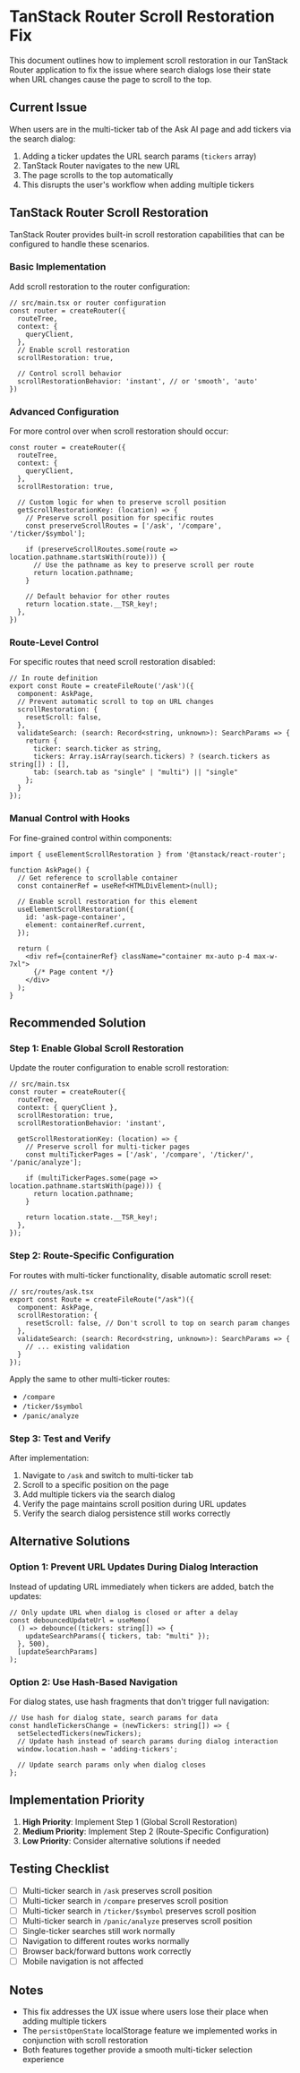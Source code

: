 # TanStack Router Scroll Restoration Fix

This document outlines how to implement scroll restoration in our TanStack Router application to fix the issue where search dialogs lose their state when URL changes cause the page to scroll to the top.

## Current Issue

When users are in the multi-ticker tab of the Ask AI page and add tickers via the search dialog:
1. Adding a ticker updates the URL search params (`tickers` array)
2. TanStack Router navigates to the new URL
3. The page scrolls to the top automatically
4. This disrupts the user's workflow when adding multiple tickers

## TanStack Router Scroll Restoration

TanStack Router provides built-in scroll restoration capabilities that can be configured to handle these scenarios.

### Basic Implementation

Add scroll restoration to the router configuration:

```tsx
// src/main.tsx or router configuration
const router = createRouter({
  routeTree,
  context: {
    queryClient,
  },
  // Enable scroll restoration
  scrollRestoration: true,
  
  // Control scroll behavior
  scrollRestorationBehavior: 'instant', // or 'smooth', 'auto'
})
```

### Advanced Configuration

For more control over when scroll restoration should occur:

```tsx
const router = createRouter({
  routeTree,
  context: {
    queryClient,
  },
  scrollRestoration: true,
  
  // Custom logic for when to preserve scroll position
  getScrollRestorationKey: (location) => {
    // Preserve scroll position for specific routes
    const preserveScrollRoutes = ['/ask', '/compare', '/ticker/$symbol'];
    
    if (preserveScrollRoutes.some(route => location.pathname.startsWith(route))) {
      // Use the pathname as key to preserve scroll per route
      return location.pathname;
    }
    
    // Default behavior for other routes
    return location.state.__TSR_key!;
  },
})
```

### Route-Level Control

For specific routes that need scroll restoration disabled:

```tsx
// In route definition
export const Route = createFileRoute('/ask')({
  component: AskPage,
  // Prevent automatic scroll to top on URL changes
  scrollRestoration: {
    resetScroll: false,
  },
  validateSearch: (search: Record<string, unknown>): SearchParams => {
    return {
      ticker: search.ticker as string,
      tickers: Array.isArray(search.tickers) ? (search.tickers as string[]) : [],
      tab: (search.tab as "single" | "multi") || "single"
    };
  }
});
```

### Manual Control with Hooks

For fine-grained control within components:

```tsx
import { useElementScrollRestoration } from '@tanstack/react-router';

function AskPage() {
  // Get reference to scrollable container
  const containerRef = useRef<HTMLDivElement>(null);
  
  // Enable scroll restoration for this element
  useElementScrollRestoration({
    id: 'ask-page-container',
    element: containerRef.current,
  });

  return (
    <div ref={containerRef} className="container mx-auto p-4 max-w-7xl">
      {/* Page content */}
    </div>
  );
}
```

## Recommended Solution

### Step 1: Enable Global Scroll Restoration

Update the router configuration to enable scroll restoration:

```tsx
// src/main.tsx
const router = createRouter({
  routeTree,
  context: { queryClient },
  scrollRestoration: true,
  scrollRestorationBehavior: 'instant',
  
  getScrollRestorationKey: (location) => {
    // Preserve scroll for multi-ticker pages
    const multiTickerPages = ['/ask', '/compare', '/ticker/', '/panic/analyze'];
    
    if (multiTickerPages.some(page => location.pathname.startsWith(page))) {
      return location.pathname;
    }
    
    return location.state.__TSR_key!;
  },
});
```

### Step 2: Route-Specific Configuration

For routes with multi-ticker functionality, disable automatic scroll reset:

```tsx
// src/routes/ask.tsx
export const Route = createFileRoute("/ask")({
  component: AskPage,
  scrollRestoration: {
    resetScroll: false, // Don't scroll to top on search param changes
  },
  validateSearch: (search: Record<string, unknown>): SearchParams => {
    // ... existing validation
  }
});
```

Apply the same to other multi-ticker routes:
- `/compare`
- `/ticker/$symbol` 
- `/panic/analyze`

### Step 3: Test and Verify

After implementation:
1. Navigate to `/ask` and switch to multi-ticker tab
2. Scroll to a specific position on the page
3. Add multiple tickers via the search dialog
4. Verify the page maintains scroll position during URL updates
5. Verify the search dialog persistence still works correctly

## Alternative Solutions

### Option 1: Prevent URL Updates During Dialog Interaction

Instead of updating URL immediately when tickers are added, batch the updates:

```tsx
// Only update URL when dialog is closed or after a delay
const debouncedUpdateUrl = useMemo(
  () => debounce((tickers: string[]) => {
    updateSearchParams({ tickers, tab: "multi" });
  }, 500),
  [updateSearchParams]
);
```

### Option 2: Use Hash-Based Navigation

For dialog states, use hash fragments that don't trigger full navigation:

```tsx
// Use hash for dialog state, search params for data
const handleTickersChange = (newTickers: string[]) => {
  setSelectedTickers(newTickers);
  // Update hash instead of search params during dialog interaction
  window.location.hash = 'adding-tickers';
  
  // Update search params only when dialog closes
};
```

## Implementation Priority

1. **High Priority**: Implement Step 1 (Global Scroll Restoration)
2. **Medium Priority**: Implement Step 2 (Route-Specific Configuration) 
3. **Low Priority**: Consider alternative solutions if needed

## Testing Checklist

- [ ] Multi-ticker search in `/ask` preserves scroll position
- [ ] Multi-ticker search in `/compare` preserves scroll position  
- [ ] Multi-ticker search in `/ticker/$symbol` preserves scroll position
- [ ] Multi-ticker search in `/panic/analyze` preserves scroll position
- [ ] Single-ticker searches still work normally
- [ ] Navigation to different routes works normally
- [ ] Browser back/forward buttons work correctly
- [ ] Mobile navigation is not affected

## Notes

- This fix addresses the UX issue where users lose their place when adding multiple tickers
- The `persistOpenState` localStorage feature we implemented works in conjunction with scroll restoration
- Both features together provide a smooth multi-ticker selection experience